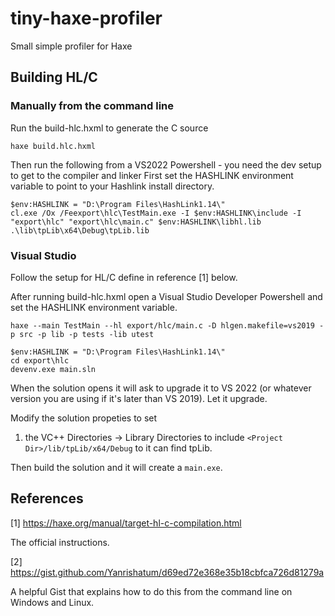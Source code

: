 # tiny-haxe-profiler
Small simple profiler for Haxe

## Building HL/C

### Manually from the command line

Run the build-hlc.hxml to generate the C source

`haxe build.hlc.hxml`

Then run the following from a VS2022 Powershell - you need the dev setup to get to the compiler and linker
First set the HASHLINK environment variable to point to your Hashlink install directory.

```
$env:HASHLINK = "D:\Program Files\HashLink1.14\"
cl.exe /Ox /Feexport\hlc\TestMain.exe -I $env:HASHLINK\include -I "export\hlc" "export\hlc\main.c" $env:HASHLINK\libhl.lib .\lib\tpLib\x64\Debug\tpLib.lib
```

### Visual Studio

Follow the setup for HL/C define in reference [1] below.

After running build-hlc.hxml open a Visual Studio Developer Powershell and set the HASHLINK environment variable.

```
haxe --main TestMain --hl export/hlc/main.c -D hlgen.makefile=vs2019 -p src -p lib -p tests -lib utest

$env:HASHLINK = "D:\Program Files\HashLink1.14\"
cd export\hlc
devenv.exe main.sln
```

When the solution opens it will ask to upgrade it to VS 2022 (or whatever version you are using if it's later than VS 2019). Let it upgrade.

Modify the solution propeties to set
   1. the VC++ Directories -> Library Directories to include `<Project Dir>/lib/tpLib/x64/Debug` to it can find tpLib.

Then build the solution and it will create a `main.exe`.

## References

[1] https://haxe.org/manual/target-hl-c-compilation.html

  The official instructions.

[2] https://gist.github.com/Yanrishatum/d69ed72e368e35b18cbfca726d81279a

  A helpful Gist that explains how to do this from the command line on Windows and Linux.
